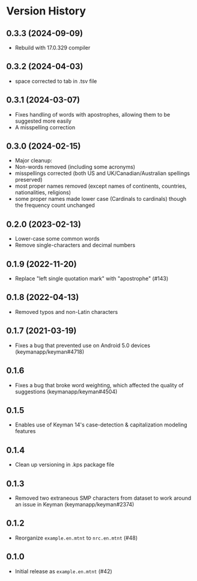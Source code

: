 # Version History

## 0.3.3 (2024-09-09)

* Rebuild with 17.0.329 compiler

## 0.3.2 (2024-04-03)

* space corrected to tab in .tsv file

## 0.3.1 (2024-03-07)

* Fixes handling of words with apostrophes, allowing them to be suggested more easily
* A misspelling correction

## 0.3.0 (2024-02-15)

* Major cleanup:
* Non-words removed (including some acronyms)
* misspellings corrected (both US and UK/Canadian/Australian spellings preserved)
* most proper names removed (except names of continents, countries, nationalities, religions)
* some proper names made lower case (Cardinals to cardinals) though the frequency count unchanged

## 0.2.0 (2023-02-13)

* Lower-case some common words
* Remove single-characters and decimal numbers

## 0.1.9 (2022-11-20)

* Replace "left single quotation mark" with "apostrophe" (#143)

## 0.1.8 (2022-04-13)

* Removed typos and non-Latin characters

## 0.1.7 (2021-03-19)

* Fixes a bug that prevented use on Android 5.0 devices (keymanapp/keyman#4718)

## 0.1.6

* Fixes a bug that broke word weighting, which affected the quality of suggestions (keymanapp/keyman#4504)

## 0.1.5

* Enables use of Keyman 14's case-detection & capitalization modeling features

## 0.1.4

* Clean up versioning in .kps package file

## 0.1.3

* Removed two extraneous SMP characters from dataset to work around an issue in Keyman (keymanapp/keyman#2374)

## 0.1.2

* Reorganize `example.en.mtnt` to `nrc.en.mtnt` (#48)

## 0.1.0

* Initial release as `example.en.mtnt` (#42)
